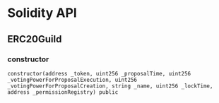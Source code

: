 # Solidity API

## ERC20Guild

### constructor

```solidity
constructor(address _token, uint256 _proposalTime, uint256 _votingPowerForProposalExecution, uint256 _votingPowerForProposalCreation, string _name, uint256 _lockTime, address _permissionRegistry) public
```
